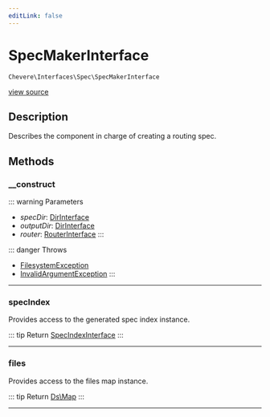```yaml
---
editLink: false
---
```


# SpecMakerInterface

`Chevere\Interfaces\Spec\SpecMakerInterface`

[view source](https://github.com/chevere/chevere/blob/master/src/Chevere/Interfaces/Spec/SpecMakerInterface.php)

## Description

Describes the component in charge of creating a routing spec.

## Methods

### __construct

::: warning Parameters
- *specDir*: [DirInterface](../Filesystem/DirInterface.md)
- *outputDir*: [DirInterface](../Filesystem/DirInterface.md)
- *router*: [RouterInterface](../Router/RouterInterface.md)
:::

::: danger Throws
- [FilesystemException](../../Exceptions/Filesystem/FilesystemException.md) 
- [InvalidArgumentException](../../Exceptions/Core/InvalidArgumentException.md) 
:::

---

### specIndex

Provides access to the generated spec index instance.

::: tip Return
[SpecIndexInterface](./SpecIndexInterface.md)
:::

---

### files

Provides access to the files map instance.

::: tip Return
[Ds\Map](https://www.php.net/manual/class.ds\map)
:::

---
